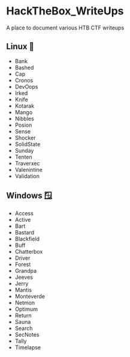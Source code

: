 # HackTheBox_WriteUps

A place to document various HTB CTF writeups

## Linux 🐧

- Bank
- Bashed
- Cap
- Cronos
- DevOops
- Irked
- Knife
- Kotarak
- Mango
- Nibbles
- Posion
- Sense
- Shocker
- SolidState
- Sunday
- Tenten
- Traverxec
- Valenintine
- Validation

## Windows 🪟

- Access
- Active
- Bart
- Bastard
- Blackfield
- Buff
- Chatterbox
- Driver
- Forest
- Grandpa
- Jeeves
- Jerry
- Mantis
- Monteverde
- Netmon
- Optimum
- Return
- Sauna
- Search
- SecNotes
- Tally
- Timelapse
